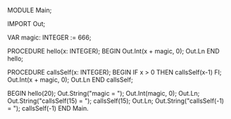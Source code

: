 MODULE Main;

IMPORT
Out;

VAR
magic: INTEGER := 666;

PROCEDURE hello(x: INTEGER);
BEGIN
    Out.Int(x + magic, 0);
    Out.Ln
END hello;

PROCEDURE callsSelf(x: INTEGER);
BEGIN
    IF x > 0 THEN
        callsSelf(x-1)
    FI;
    Out.Int(x + magic, 0);
    Out.Ln
END callsSelf;

BEGIN
    hello(20);
    Out.String("magic = ");
    Out.Int(magic, 0);
    Out.Ln;
    Out.String("callsSelf(15) = ");
    callsSelf(15);
    Out.Ln;
    Out.String("callsSelf(-1) = ");
    callsSelf(-1)
END Main.